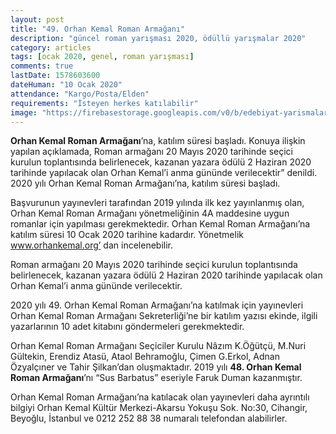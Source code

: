 ```yaml
---
layout: post
title: "49. Orhan Kemal Roman Armağanı"
description: "güncel roman yarışması 2020, ödüllü yarışmalar 2020"
category: articles
tags: [ocak 2020, genel, roman yarışması]
comments: true
lastDate: 1578603600
dateHuman: "10 Ocak 2020"
attendance: "Kargo/Posta/Elden"
requirements: "İsteyen herkes katılabilir"  
image: "https://firebasestorage.googleapis.com/v0/b/edebiyat-yarismalari.appspot.com/o/orhan-kemal-roman-armagani.jpg?alt=media&token=5a64d0f4-f82a-4de6-89c4-5a1b3c7022cc"
---
```


**Orhan Kemal Roman Armağanı**’na, katılım süresi başladı. Konuya ilişkin yapılan açıklamada, Roman armağanı 20 Mayıs 2020 tarihinde seçici kurulun toplantısında belirlenecek, kazanan yazara ödülü 2 Haziran 2020 tarihinde yapılacak olan Orhan Kemal’i anma gününde verilecektir” denildi.
2020 yılı Orhan Kemal Roman Armağanı’na, katılım süresi başladı.

Başvurunun yayınevleri tarafından 2019 yılında ilk kez yayınlanmış olan, Orhan Kemal Roman Armağanı yönetmeliğinin 4A maddesine uygun romanlar için yapılması gerekmektedir. Orhan Kemal Roman Armağanı’na katılım süresi 10 Ocak 2020 tarihine kadardır. Yönetmelik www.orhankemal.org’ dan  incelenebilir.

Roman armağanı 20 Mayıs 2020 tarihinde seçici kurulun toplantısında belirlenecek, kazanan yazara ödülü 2 Haziran 2020 tarihinde yapılacak olan Orhan Kemal’i anma gününde verilecektir.

2020 yılı 49. Orhan Kemal Roman Armağanı’na katılmak için yayınevleri Orhan Kemal Roman Armağanı Sekreterliği’ne bir katılım yazısı ekinde, ilgili yazarlarının 10 adet kitabını göndermeleri gerekmektedir.

Orhan Kemal Roman Armağanı Seçiciler Kurulu Nâzım K.Öğütçü, M.Nuri Gültekin, Erendiz Atasü, Ataol Behramoğlu, Çimen G.Erkol, Adnan Özyalçıner ve Tahir Şilkan’dan oluşmaktadır. 2019 yılı **48. Orhan Kemal Roman Armağanı**’nı “Sus Barbatus” eseriyle Faruk Duman kazanmıştır.

Orhan Kemal Roman Armağanı’na katılacak olan yayınevleri daha ayrıntılı bilgiyi Orhan Kemal Kültür Merkezi-Akarsu Yokuşu Sok. No:30, Cihangir, Beyoğlu, İstanbul ve 0212 252 88 38 numaralı telefondan alabilirler.